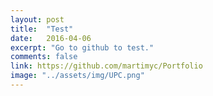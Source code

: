 ```yaml
---
layout: post
title:  "Test"
date:   2016-04-06
excerpt: "Go to github to test."
comments: false
link: https://github.com/martimyc/Portfolio
image: "../assets/img/UPC.png"
---
```

